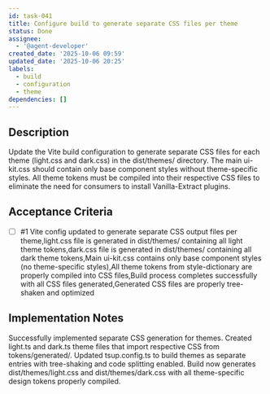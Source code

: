 ```yaml
---
id: task-041
title: Configure build to generate separate CSS files per theme
status: Done
assignee:
  - '@agent-developer'
created_date: '2025-10-06 09:59'
updated_date: '2025-10-06 20:25'
labels:
  - build
  - configuration
  - theme
dependencies: []
---
```


## Description

<!-- SECTION:DESCRIPTION:BEGIN -->
Update the Vite build configuration to generate separate CSS files for each theme (light.css and dark.css) in the dist/themes/ directory. The main ui-kit.css should contain only base component styles without theme-specific styles. All theme tokens must be compiled into their respective CSS files to eliminate the need for consumers to install Vanilla-Extract plugins.
<!-- SECTION:DESCRIPTION:END -->

## Acceptance Criteria
<!-- AC:BEGIN -->
- [ ] #1 Vite config updated to generate separate CSS output files per theme,light.css file is generated in dist/themes/ containing all light theme tokens,dark.css file is generated in dist/themes/ containing all dark theme tokens,Main ui-kit.css contains only base component styles (no theme-specific styles),All theme tokens from style-dictionary are properly compiled into CSS files,Build process completes successfully with all CSS files generated,Generated CSS files are properly tree-shaken and optimized
<!-- AC:END -->

## Implementation Notes

<!-- SECTION:NOTES:BEGIN -->
Successfully implemented separate CSS generation for themes. Created light.ts and dark.ts theme files that import respective CSS from tokens/generated/. Updated tsup.config.ts to build themes as separate entries with tree-shaking and code splitting enabled. Build now generates dist/themes/light.css and dist/themes/dark.css with all theme-specific design tokens properly compiled.
<!-- SECTION:NOTES:END -->
